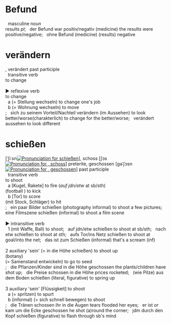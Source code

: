 <div class="entry_container">
  <div class="entry lang_de" id="befund_1">
    <h1 class="hwd"> <span class="inline">Befund</span> </h1>
    <div class="hom" id="befund_1.1">
      <span>&nbsp;</span> <span class="gramGrp pos">masculine noun</span>
      <div class="sense">
        <span class="cit lang_en-gb quote">results <em class="hi">pl</em></span><span class="cit" id="befund_1.2"><span>; &nbsp;</span> <span class="quote">der Befund war positiv/negativ</span> <span class="lbl"><span>(</span>medicine<span>)</span></span> <span class="cit lang_en-gb quote">the results were positive/negative</span></span><span class="cit" id="befund_1.3"><span>; &nbsp;</span> <span class="quote">ohne Befund</span> <span class="lbl"><span>(</span>medicine<span>)</span></span> <span class="cit lang_en-gb quote">(results) negative</span></span>
      </div><!-- End of DIV sense-->
    </div><!-- End of DIV hom-->
  </div><!-- End of DIV entry lang_de-->
</div><!-- End of DIV entry_container-->
<div class="entry_container">
  <div class="entry lang_de" id="verändern_1">
    <h1 class="hwd"> <span class="inline">verändern</span> </h1>
    <span class="inline"><span class="orth"><span class="bluebold">,</span> verändert</span> <span class="lbl">past participle</span></span>
    <div class="hom" id="verändern_1.1">
      <span>&nbsp;</span> <span class="gramGrp pos">transitive verb</span>
      <div class="sense">
        <span class="cit lang_en-gb quote">to change</span>
      </div><!-- End of DIV sense-->
    </div><!-- End of DIV hom-->
    <div class="hom" id="verändern_1.2">
      <span><br />
      ▶</span> <span class="gramGrp pos">reflexive verb</span>
      <div class="sense">
        <span class="cit lang_en-gb quote">to change</span>
        <div class="sense">
          <span class="bold">&nbsp; a&nbsp;</span><span class="lbl"><span>(=&nbsp;</span>Stellung wechseln<span>)</span></span> <span class="cit lang_en-gb quote">to change one's job</span>
        </div><!-- End of DIV sense-->
        <div class="sense">
          <span class="bold">&nbsp; b&nbsp;</span><span class="lbl"><span>(=&nbsp;</span>Wohnung wechseln<span>)</span></span> <span class="cit lang_en-gb quote">to move</span>
        </div><!-- End of DIV sense--><span class="cit" id="verändern_1.3"><span>; &nbsp;</span> <span class="quote">sich zu seinem Vorteil/Nachteil verändern</span> <span class="lbl"><span>(</span>im Aussehen<span>)</span></span> <span class="cit lang_en-gb quote">to look better/worse</span><span class="lbl"><span>(</span>charakterlich<span>)</span></span> <span class="cit lang_en-gb quote">to change for the better/worse</span></span><span class="cit" id="verändern_1.4"><span>; &nbsp;</span> <span class="quote">verändert aussehen</span> <span class="cit lang_en-gb quote">to look different</span></span>
      </div><!-- End of DIV sense-->
    </div><!-- End of DIV hom-->
  </div><!-- End of DIV entry lang_de-->
</div><!-- End of DIV entry_container-->
<div class="entry_container">
  <div class="entry lang_de" id="schießen_1">
    <h1 class="hwd"> <span class="inline">schießen</span></h1>
    <span class="inline"><span>[</span><span class="pron" type="">ˈʃiːsn<a href="#" class="playback"><img src="https://api.collinsdictionary.com/external/images/redspeaker.gif?version=2016-11-09-0913" alt="Pronunciation for schießen" class="sound c1" title="Pronunciation for schießen" /></a><audio type="pronunciation" title="schießen"><span class="pron" type=""><source type="audio/mpeg" src="https://api.collinsdictionary.com/media/sounds/sounds/d/de_/de_w0/de_w0079190.mp3" />Your browser does not support HTML5 audio.</span></audio></span><span>]</span></span><span class="inline"><span class="orth"><span class="bluebold">,</span> schoss</span> <span>[</span><span class="pron" type="">ʃɔs<a href="#" class="playback"><img src="https://api.collinsdictionary.com/external/images/redspeaker.gif?version=2016-11-09-0913" alt="Pronunciation for , schoss" class="sound c1" title="Pronunciation for , schoss" /></a><audio type="pronunciation" title="schießen"><span class="pron" type=""><source type="audio/mpeg" src="https://api.collinsdictionary.com/media/sounds/sounds/d/de_/de_sc/de_schoss.mp3" />Your browser does not support HTML5 audio.</span></audio></span><span>]</span> <span class="lbl">preterite</span></span><span class="inline"><span class="orth"><span class="bluebold">,</span> geschossen</span> <span>[</span><span class="pron" type="">ɡəˈʃɔsn<a href="#" class="playback"><img src="https://api.collinsdictionary.com/external/images/redspeaker.gif?version=2016-11-09-0913" alt="Pronunciation for , geschossen" class="sound c1" title="Pronunciation for , geschossen" /></a><audio type="pronunciation" title="schießen"><span class="pron" type=""><source type="audio/mpeg" src="https://api.collinsdictionary.com/media/sounds/sounds/d/de_/de_ge/de_geschossen.mp3" />Your browser does not support HTML5 audio.</span></audio></span><span>]</span> <span class="lbl">past participle</span></span>
    <div class="hom" id="schießen_1.1">
      <span>&nbsp;</span> <span class="gramGrp pos">transitive verb</span>
      <div class="sense">
        <span class="cit lang_en-gb quote">to shoot</span>
        <div class="sense">
          <span class="bold">&nbsp; a&nbsp;</span><span class="gramGrp colloc"><span>[</span>Kugel, Rakete<span>]</span></span> <span class="cit lang_en-gb quote">to fire (<em class="hi">auf jdn/etw</em> at sb/sth)</span>
          <div class="sense">
            <span class="lbl"><span>(</span>football</span> <span>)</span> <span class="cit lang_en-gb quote">to kick</span>
          </div><!-- End of DIV sense-->
        </div><!-- End of DIV sense-->
        <div class="sense">
          <span class="bold">&nbsp; b&nbsp;</span><span class="gramGrp colloc"><span>[</span>Tor<span>]</span></span> <span class="cit lang_en-gb quote">to score</span>
          <div class="sense">
            <span class="lbl"><span>(</span>mit Stock, Schläger<span>)</span></span> <span class="cit lang_en-gb quote">to hit</span>
          </div><!-- End of DIV sense-->
        </div><!-- End of DIV sense--><span class="cit" id="schießen_1.2"><span>; &nbsp;</span> <span class="quote">ein paar Bilder schießen</span> <span class="lbl"><span>(</span>photography</span> <span class="lbl">informal<span>)</span></span> <span class="cit lang_en-gb quote">to shoot a few pictures</span></span><span class="cit" id="schießen_1.3"><span>; &nbsp;</span> <span class="quote">eine Filmszene schießen</span> <span class="lbl"><span>(</span>informal<span>)</span></span> <span class="cit lang_en-gb quote">to shoot a film scene</span></span>
      </div><!-- End of DIV sense-->
    </div><!-- End of DIV hom-->
    <div class="hom" id="schießen_1.4">
      <span><br />
      ▶</span> <span class="gramGrp pos">intransitive verb</span>
      <div class="sense">
        <span>&nbsp;</span> <span class="bold">1&nbsp;</span><span class="lbl"><span>(</span>mit Waffe, Ball<span>)</span></span> <span class="cit lang_en-gb quote">to shoot</span><span class="cit" id="schießen_1.5"><span>; &nbsp;</span> <span class="quote">auf jdn/etw schießen</span> <span class="cit lang_en-gb quote">to shoot at sb/sth</span></span><span class="cit" id="schießen_1.6"><span>; &nbsp;</span> <span class="quote">nach etw schießen</span> <span class="cit lang_en-gb quote">to shoot at sth</span></span><span class="cit" id="schießen_1.7"><span>; &nbsp;</span> <span class="quote">aufs Tor/ins Netz schießen</span> <span class="cit lang_en-gb quote">to shoot at goal/into the net</span></span><span class="cit" id="schießen_1.8"><span>; &nbsp;</span> <span class="quote">das ist zum Schießen</span> <span class="lbl"><span>(</span>informal<span>)</span></span> <span class="cit lang_en-gb quote">that's a scream <span class="lbl"><span>(</span>inf<span>)</span></span></span></span>
      </div><!-- End of DIV sense-->
      <div class="sense">
        <span><br /></span><span class="bold">2&nbsp;</span><span class="lbl">auxiliary 'sein'</span> <span class="lbl"><span>(=&nbsp;</span>in die Höhe schießen<span>)</span></span> <span class="cit lang_en-gb quote">to shoot up</span>
        <div class="sense">
          <span class="lbl"><span>(</span>botany<span>)</span></span>
          <div class="sense">
            <span class="lbl"><span>(=&nbsp;</span>Samenstand entwickeln<span>)</span></span> <span class="cit lang_en-gb quote">to go to seed</span>
          </div><!-- End of DIV sense-->
        </div><!-- End of DIV sense--><span class="cit" id="schießen_1.9"><span>; &nbsp;</span> <span class="quote">die Pflanzen/Kinder sind in die Höhe geschossen</span> <span class="cit lang_en-gb quote">the plants/children have shot up</span></span><span class="cit" id="schießen_1.10"><span>; &nbsp;</span> <span class="quote">die Preise schossen in die Höhe</span> <span class="cit lang_en-gb quote">prices rocketed</span></span><span class="cit" id="schießen_1.11"><span>; &nbsp;</span> <span class="quote">(wie Pilze) aus dem Boden schießen</span> <span class="lbl"><span>(</span>literal</span><span class="lbl"><span>,</span> figurative<span>)</span></span> <span class="cit lang_en-gb quote">to spring up</span></span>
      </div><!-- End of DIV sense-->
      <div class="sense">
        <span><br /></span><span class="bold">3&nbsp;</span><span class="lbl">auxiliary 'sein'</span> <span class="gramGrp colloc"><span>[</span>Flüssigkeit<span>]</span></span> <span class="cit lang_en-gb quote">to shoot</span>
        <div class="sense">
          <span class="bold">&nbsp; a&nbsp;</span><span class="lbl"><span>(=&nbsp;</span>spritzen<span>)</span></span> <span class="cit lang_en-gb quote">to spurt</span>
        </div><!-- End of DIV sense-->
        <div class="sense">
          <span class="bold">&nbsp; b&nbsp;</span><span class="lbl"><span>(</span>informal<span>)</span></span> <span class="lbl"><span>(=&nbsp;</span>sich schnell bewegen<span>)</span></span> <span class="cit lang_en-gb quote">to shoot</span>
        </div><!-- End of DIV sense--><span class="cit" id="schießen_1.12"><span>; &nbsp;</span> <span class="quote">die Tränen schossen ihr in die Augen</span> <span class="cit lang_en-gb quote">tears flooded her eyes</span></span><span class="cit" id="schießen_1.13"><span>; &nbsp;</span> <span class="quote">er ist <em class="hi">or</em> kam um die Ecke geschossen</span> <span class="cit lang_en-gb quote">he shot (a)round the corner</span></span><span class="cit" id="schießen_1.14"><span>; &nbsp;</span> <span class="quote">jdm durch den Kopf schießen</span> <span class="lbl"><span>(</span>figurative<span>)</span></span> <span class="cit lang_en-gb quote">to flash through sb's mind</span></span>
      </div><!-- End of DIV sense-->
    </div><!-- End of DIV hom-->
  </div><!-- End of DIV entry lang_de-->
</div><!-- End of DIV entry_container-->

